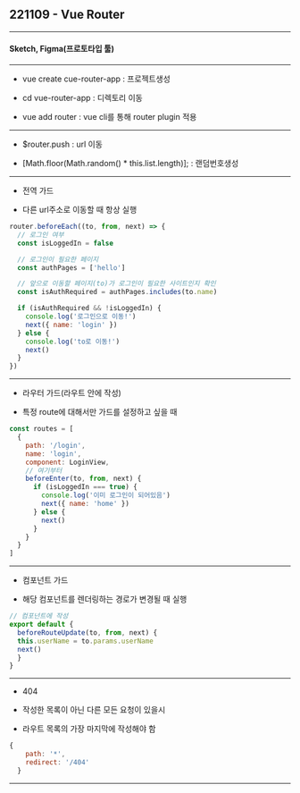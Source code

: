 ## 221109 - Vue Router

---

#### Sketch, Figma(프로토타입 툴)

---

- vue create cue-router-app : 프로젝트생성

- cd vue-router-app : 디렉토리 이동

- vue add router : vue cli를 통해 router plugin 적용

---

- $router.push : url 이동

- [Math.floor(Math.random() * this.list.length)]; : 랜덤번호생성

---

- 전역 가드

- 다른 url주소로 이동할 때 항상 실행

```js
router.beforeEach((to, from, next) => {
  // 로그인 여부
  const isLoggedIn = false

  // 로그인이 필요한 페이지
  const authPages = ['hello']

  // 앞으로 이동할 페이지(to)가 로그인이 필요한 사이트인지 확인
  const isAuthRequired = authPages.includes(to.name)

  if (isAuthRequired && !isLoggedIn) {
    console.log('로그인으로 이동!')
    next({ name: 'login' })
  } else {
    console.log('to로 이동!')
    next()
  }
})
```

---

- 라우터 가드(라우트 안에 작성)

- 특정 route에 대해서만 가드를 설정하고 싶을 때

```js
const routes = [
  {
    path: '/login',
    name: 'login',
    component: LoginView,
    // 여기부터
    beforeEnter(to, from, next) {
      if (isLoggedIn === true) {
        console.log('이미 로그인이 되어있음')
        next({ name: 'home' })
      } else {
        next()
      }
    }
  }
]
```

---

- 컴포넌트 가드

- 해당 컴포넌트를 렌더링하는 경로가 변경될 때 실행

```js
// 컴포넌트에 작성
export default {
  beforeRouteUpdate(to, from, next) {
  this.userName = to.params.userName
  next()
  }
}
```

---

- 404

- 작성한 목록이 아닌 다른 모든 요청이 있을시

- 라우트 목록의 가장 마지막에 작성해야 함

```js
{
    path: '*',
    redirect: '/404'
  }
```

---


